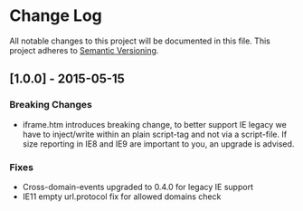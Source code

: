 # Change Log
All notable changes to this project will be documented in this file.
This project adheres to [Semantic Versioning](http://semver.org/).

## [1.0.0] - 2015-05-15
### Breaking Changes
- iframe.htm introduces breaking change, to better support IE legacy we have to inject/write within an plain script-tag and not via a script-file. If size reporting in IE8 and IE9 are important to you, an upgrade is advised.

### Fixes
- Cross-domain-events upgraded to 0.4.0 for legacy IE support
- IE11 empty url.protocol fix for allowed domains check

